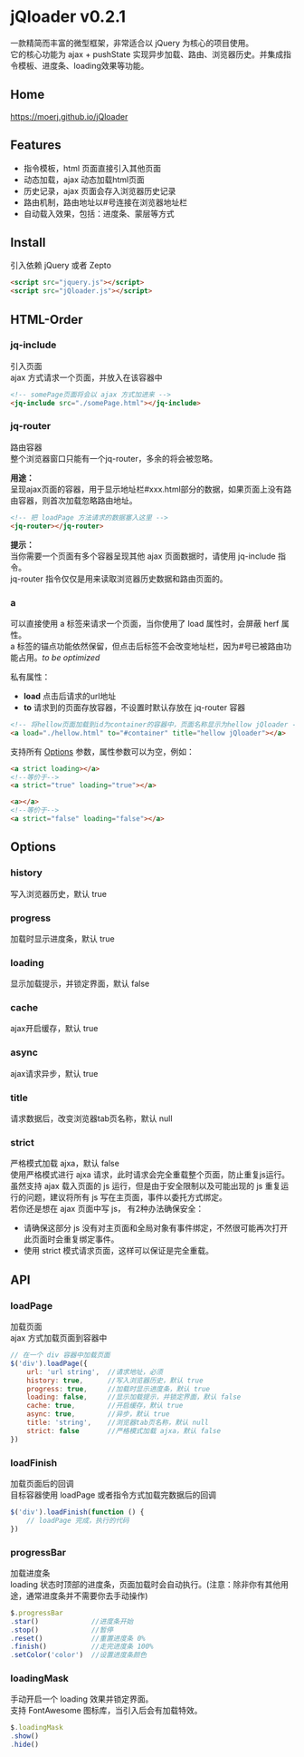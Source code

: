 # jQloader v0.2.1
一款精简而丰富的微型框架，非常适合以 jQuery 为核心的项目使用。  
它的核心功能为 ajax + pushState 实现异步加载、路由、浏览器历史。并集成指令模板、进度条、loading效果等功能。


## Home
https://moerj.github.io/jQloader
  
  
## Features
- 指令模板，html 页面直接引入其他页面
- 动态加载，ajax 动态加载html页面
- 历史记录，ajax 页面会存入浏览器历史记录
- 路由机制，路由地址以#号连接在浏览器地址栏
- 自动载入效果，包括：进度条、蒙层等方式

  
  
## Install
引入依赖 jQuery 或者 Zepto
```html
<script src="jquery.js"></script>
<script src="jQloader.js"></script>
```
  
  
## HTML-Order
  
### jq-include
引入页面  
ajax 方式请求一个页面，并放入在该容器中
```html
<!-- somePage页面将会以 ajax 方式加进来 -->
<jq-include src="./somePage.html"></jq-include>
```
  
### jq-router
路由容器  
整个浏览器窗口只能有一个jq-router，多余的将会被忽略。  
  
__用途：__  
呈现ajax页面的容器，用于显示地址栏#xxx.html部分的数据，如果页面上没有路由容器，则首次加载忽略路由地址。

```html
<!-- 把 loadPage 方法请求的数据塞入这里 -->
<jq-router></jq-router>
```
__提示：__  
当你需要一个页面有多个容器呈现其他 ajax 页面数据时，请使用 jq-include 指令。  
jq-router 指令仅仅是用来读取浏览器历史数据和路由页面的。  
  

### a
可以直接使用 a 标签来请求一个页面，当你使用了 load 属性时，会屏蔽 herf 属性。  
a 标签的锚点功能依然保留，但点击后标签不会改变地址栏，因为#号已被路由功能占用。_to be optimized_  

私有属性：
- __load__  点击后请求的url地址
- __to__  请求到的页面存放容器，不设置时默认存放在 jq-router 容器

```html
<!-- 将hellow页面加载到id为container的容器中，页面名称显示为hellow jQloader -->
<a load="./hellow.html" to="#container" title="hellow jQloader"></a>
```  

支持所有 [Options](#Options) 参数，属性参数可以为空，例如：
```html
<a strict loading></a>
<!--等价于-->
<a strict="true" loading="true"></a>

<a></a>
<!--等价于-->
<a strict="false" loading="false"></a>
```

## Options

### history
写入浏览器历史，默认 true

### progress
加载时显示进度条，默认 true

### loading
显示加载提示，并锁定界面，默认 false

### cache
ajax开启缓存，默认 true

### async
ajax请求异步，默认 true

### title
请求数据后，改变浏览器tab页名称，默认 null

### strict
严格模式加载 ajxa，默认 false  
使用严格模式进行 ajxa 请求，此时请求会完全重载整个页面，防止重复js运行。  
虽然支持 ajax 载入页面的 js 运行，但是由于安全限制以及可能出现的 js 重复运行的问题，建议将所有 js 写在主页面，事件以委托方式绑定。  
若你还是想在 ajax 页面中写 js， 有2种办法确保安全：  
- 请确保这部分 js 没有对主页面和全局对象有事件绑定，不然很可能再次打开此页面时会重复绑定事件。  
- 使用 strict 模式请求页面，这样可以保证是完全重载。

  
## API

### loadPage
加载页面  
ajax 方式加载页面到容器中
```javascript
// 在一个 div 容器中加载页面
$('div').loadPage({
    url: 'url string',  //请求地址，必须
    history: true,      //写入浏览器历史，默认 true
    progress: true,     //加载时显示进度条，默认 true
    loading: false,     //显示加载提示，并锁定界面，默认 false
    cache: true,        //开启缓存，默认 true
    async: true,        //异步，默认 true
    title: 'string',    //浏览器tab页名称，默认 null
    strict: false       //严格模式加载 ajxa，默认 false
})
```
  
### loadFinish
加载页面后的回调  
目标容器使用 loadPage 或者指令方式加载完数据后的回调
```javascript
$('div').loadFinish(function () {
    // loadPage 完成，执行的代码
})
```
  
### progressBar
加载进度条  
loading 状态时顶部的进度条，页面加载时会自动执行。(注意：除非你有其他用途，通常进度条并不需要你去手动操作)
```javascript
$.progressBar
.star()             //进度条开始
.stop()             //暂停
.reset()            //重置进度条 0%
.finish()           //走完进度条 100%
.setColor('color')  //设置进度条颜色
```

### loadingMask
手动开启一个 loading 效果并锁定界面。  
支持 FontAwesome 图标库，当引入后会有加载特效。
```javascript
$.loadingMask
.show()
.hide()
```  
